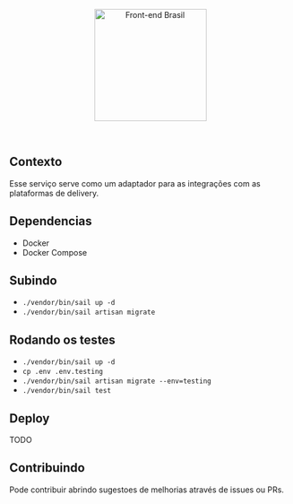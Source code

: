 <p align="center">
  <img src="http://www.ciawn.com.br/images/logo.png" width="200" alt="Front-end Brasil">
</p>
<br>

## Contexto

Esse serviço serve como um adaptador para as integrações com as plataformas de delivery.

## Dependencias

 - Docker
 - Docker Compose

## Subindo

 - `./vendor/bin/sail up -d`
 - `./vendor/bin/sail artisan migrate`

## Rodando os testes

 - `./vendor/bin/sail up -d`
 - `cp .env .env.testing`
 - `./vendor/bin/sail artisan migrate --env=testing`
 - `./vendor/bin/sail test`

## Deploy

TODO

## Contribuindo

Pode contribuir abrindo sugestoes de melhorias através de issues ou PRs.